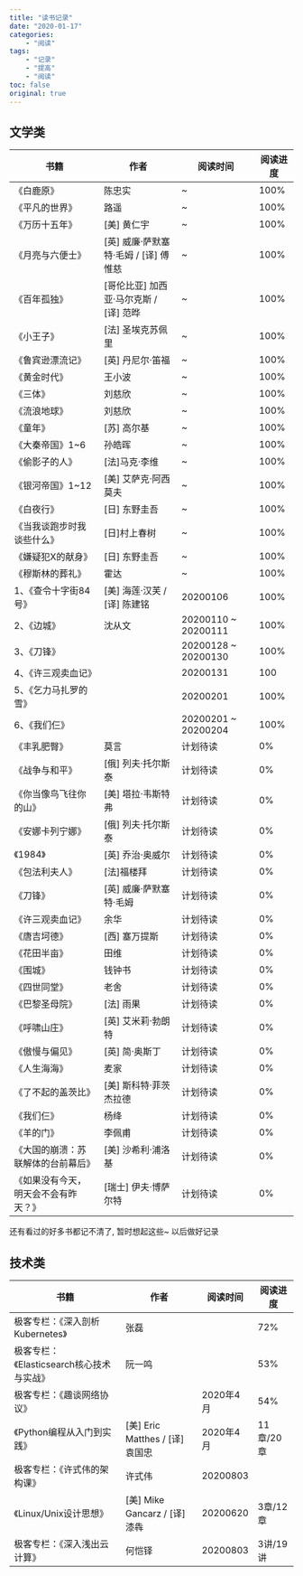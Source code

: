 ```yaml
---
title: "读书记录"
date: "2020-01-17"
categories:
    - "阅读"
tags:
    - "记录"
    - "提高"
    - "阅读"
toc: false
original: true
---
```


## 文学类

| 书籍                                 | 作者                                   | 阅读时间            | 阅读进度 |
| ------------------------------------ | -------------------------------------- | ------------------- | -------- |
| 《白鹿原》                           | 陈忠实                                 | ~                   | 100%     |
| 《平凡的世界》                       | 路遥                                   | ~                   | 100%     |
| 《万历十五年》                       | [美] 黄仁宇                            | ~                   | 100%     |
| 《月亮与六便士》                     | [英] 威廉·萨默塞特·毛姆 / [译] 傅惟慈  | ~                   | 100%     |
| 《百年孤独》                         | [哥伦比亚] 加西亚·马尔克斯 / [译] 范晔 | ~                   | 100%     |
| 《小王子》                           | [法] 圣埃克苏佩里                      | ~                   | 100%     |
| 《鲁宾逊漂流记》                     | [英] 丹尼尔·笛福                       | ~                   | 100%     |
| 《黄金时代》                         | 王小波                                 | ~                   | 100%     |
| 《三体》                             | 刘慈欣                                 | ~                   | 100%     |
| 《流浪地球》                         | 刘慈欣                                 | ~                   | 100%     |
| 《童年》                             | [苏] 高尔基                            | ~                   | 100%     |
| 《大秦帝国》1~6                      | 孙皓晖                                 | ~                   | 100%     |
| 《偷影子的人》                       | [法]马克·李维                          | ~                   | 100%     |
| 《银河帝国》1~12                     | [美] 艾萨克·阿西莫夫                   | ~                   | 100%     |
| 《白夜行》                           | [日] 东野圭吾                          | ~                   | 100%     |
| 《当我谈跑步时我谈些什么》           | [日]村上春树                           | ~                   | 100%     |
| 《嫌疑犯X的献身》                    | [日] 东野圭吾                          | ~                   | 100%     |
| 《穆斯林的葬礼》                     | 霍达                                   | ~                   | 100%     |
| 1、《查令十字街84号》                | [美] 海莲·汉芙 / [译] 陈建铭           | 20200106            | 100%     |
| 2、《边城》                          | 沈从文                                 | 20200110 ~ 20200111 | 100%     |
| 3、《刀锋》                          |                                        | 20200128 ~ 20200130 | 100%     |
| 4、《许三观卖血记》                  |                                        | 20200131            | 100      |
| 5、《乞力马扎罗的雪》                |                                        | 20200201            | 100%     |
| 6、《我们仨》                        |                                        | 20200201 ~ 20200204 | 100%     |
| 《丰乳肥臀》                         | 莫言                                   | 计划待读            | 0%       |
| 《战争与和平》                       | [俄] 列夫·托尔斯泰                     | 计划待读            | 0%       |
| 《你当像鸟飞往你的山》               | [美] 塔拉·韦斯特弗                     | 计划待读            | 0%       |
| 《安娜卡列宁娜》                     | [俄] 列夫·托尔斯泰                     | 计划待读            | 0%       |
| 《1984》                             | [英] 乔治·奥威尔                       | 计划待读            | 0%       |
| 《包法利夫人》                       | [法]福楼拜                             | 计划待读            | 0%       |
| 《刀锋》                             | [英] 威廉·萨默塞特·毛姆                | 计划待读            | 0%       |
| 《许三观卖血记》                     | 余华                                   | 计划待读            | 0%       |
| 《唐吉坷德》                         | [西] 塞万提斯                          | 计划待读            | 0%       |
| 《花田半亩》                         | 田维                                   | 计划待读            | 0%       |
| 《围城》                             | 钱钟书                                 | 计划待读            | 0%       |
| 《四世同堂》                         | 老舍                                   | 计划待读            | 0%       |
| 《巴黎圣母院》                       | [法] 雨果                              | 计划待读            | 0%       |
| 《呼啸山庄》                         | [英] 艾米莉·勃朗特                     | 计划待读            | 0%       |
| 《傲慢与偏见》                       | [英] 简·奥斯丁                         | 计划待读            | 0%       |
| 《人生海海》                         | 麦家                                   | 计划待读            | 0%       |
| 《了不起的盖茨比》                   | [美] 斯科特·菲茨杰拉德                 | 计划待读            | 0%       |
| 《我们仨》                           | 杨绛                                   | 计划待读            | 0%       |
| 《羊的门》                           | 李佩甫                                 | 计划待读            | 0%       |
| 《大国的崩溃：苏联解体的台前幕后》   | [美] 沙希利·浦洛基                     | 计划待读            | 0%       |
| 《如果没有今天，明天会不会有昨天？》 | [瑞士] 伊夫·博萨尔特                   | 计划待读            | 0%       |

还有看过的好多书都记不清了, 暂时想起这些~ 以后做好记录

## 技术类

| 书籍                                      | 作者                            | 阅读时间  | 阅读进度  |
| ----------------------------------------- | ------------------------------- | --------- | --------- |
| 极客专栏：《深入剖析Kubernetes》          | 张磊                            |           | 72%       |
| 极客专栏：《Elasticsearch核心技术与实战》 | 阮一鸣                          |           | 53%       |
| 极客专栏：《趣谈网络协议》                |                                 | 2020年4月 | 54%       |
| 《Python编程从入门到实践》                | [美] Eric Matthes / [译] 袁国忠 | 2020年4月 | 11章/20章 |
| 极客专栏：《许式伟的架构课》              | 许式伟                          | 20200803  |           |
| 《Linux/Unix设计思想》                    | [美] Mike Gancarz / [译] 漆犇   | 20200620  | 3章/12章  |
| 极客专栏：《深入浅出云计算》              | 何恺铎                          | 20200803  | 3讲/19讲  |
